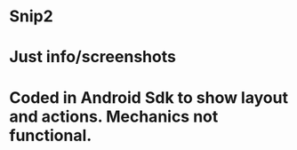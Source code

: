 # Snip2

# Just info/screenshots

# Coded in Android Sdk to show layout and actions. Mechanics not functional. 
